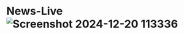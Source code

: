 # News-Live ![Screenshot 2024-12-20 113336](https://github.com/user-attachments/assets/bc4ba3ce-a612-447c-a92c-dd9849ef0059)
